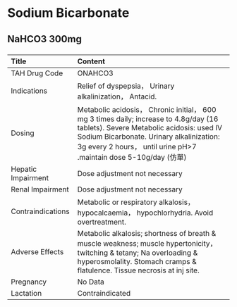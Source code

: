 # Sodium Bicarbonate

## NaHCO3 300mg

##### 

| Title              | Content                                                                                                                                                                                                                                            |
|:-------------------|:---------------------------------------------------------------------------------------------------------------------------------------------------------------------------------------------------------------------------------------------------|
| TAH Drug Code      | ONAHCO3                                                                                                                                                                                                                                            |
| Indications        | Relief of dyspepsia， Urinary alkalinization， Antacid.                                                                                                                                                                                            |
| Dosing             | Metabolic acidosis， Chronic initial， 600 mg 3 times daily; increase to 4.8g/day (16 tablets). Severe Metabolic acidosis: used IV Sodium Bicarbonate. Urinary alkalinization: 3g every 2 hours， until urine pH>7 .maintain dose 5-10g/day (仿單) |
| Hepatic Impairment | Dose adjustment not necessary                                                                                                                                                                                                                      |
| Renal Impairment   | Dose adjustment not necessary                                                                                                                                                                                                                      |
| Contraindications  | Metabolic or respiratory alkalosis， hypocalcaemia， hypochlorhydria. Avoid overtreatment.                                                                                                                                                         |
| Adverse Effects    | Metabolic alkalosis; shortness of breath & muscle weakness; muscle hypertonicity， twitching & tetany; Na overloading & hyperosmolality. Stomach cramps & flatulence. Tissue necrosis at inj site.                                                 |
| Pregnancy          | No Data                                                                                                                                                                                                                                            |
| Lactation          | Contraindicated                                                                                                                                                                                                                                    |

